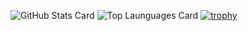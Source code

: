 ![GitHub Stats Card](https://github-readme-stats-wizlite.vercel.app/api?username=shirakawayohane&theme=transparent&include_all_commits=true)
![Top Launguages Card](https://github-readme-stats.vercel.app/api/top-langs/?username=shirakawayohabe)
[![trophy](https://github-profile-trophy.vercel.app/?username=shirakawayohane)](https://github.com/ryo-ma/github-profile-trophy)
